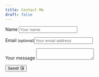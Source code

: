 ```yaml
---
title: Contact Me
draft: false
---
```


<form name="contact" id="form" netlify>
  <section class="contact">
    <p>
      <label>Name <input type="text" name="name" placeholder="Your name" required /></label>
    </p>
    <p>
      <label>Email <small>(optional)</small><input type="email" name="email" placeholder="Your email address" /></label>
    </p>
    <p>
      <label>Your message <textarea type="text" name="message" required /></textarea>
    </p>
  </section>
  <p>
    <button type="submit">Send! 😘</button>
  </p>
</form>
